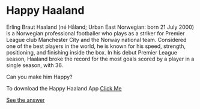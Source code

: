 # Happy Haaland

Erling Braut Haaland (né Håland; Urban East Norwegian: born 21 July 2000) is a Norwegian professional footballer who plays as a striker for Premier League club Manchester City and the Norway national team. Considered one of the best players in the world, he is known for his speed, strength, positioning, and finishing inside the box. In his debut Premier League season, Haaland broke the record for the most goals scored by a player in a single season, with 36.

Can you make him Happy?

To download the Happy Haaland App [Click Me](https://drive.google.com/drive/folders/14Kt132D6ihhDlO7gD12D16DGp2qsIGqc?usp=sharing)


[See the answer](https://github.com/Kaushik2201/IE-CTF-Q2/blob/main/answer.md)
